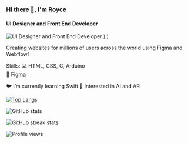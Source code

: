 

### Hi there 👋, I'm Royce
#### UI Designer and Front End Developer
![UI Designer and Front End Developer](https://www.dreamstime.com/ui-ux-design-vector-landing-page-template-header-application-interface-designers-web-banner-homepage-flat-illustrations-image185391146.png)
)
)

Creating websites for millions of users across the world using Figma and Webflow! 

Skills: 
💻 HTML, CSS, C, Arduino  <br />
🎨 Figma 




🐦 I’m currently learning Swift 
🤖 Interested in AI and AR 



[![Top Langs](https://github-readme-stats.vercel.app/api/top-langs/?username=officialroycedavid)](https://github.com/anuraghazra/github-readme-stats)

![GitHub stats](https://github-readme-stats.vercel.app/api?username=officialroycedavid&show_icons=true)  

![GitHub streak stats](https://github-readme-streak-stats.herokuapp.com/?user=officialroycedavid)  

![Profile views](https://gpvc.arturio.dev/officialroycedavid) 
